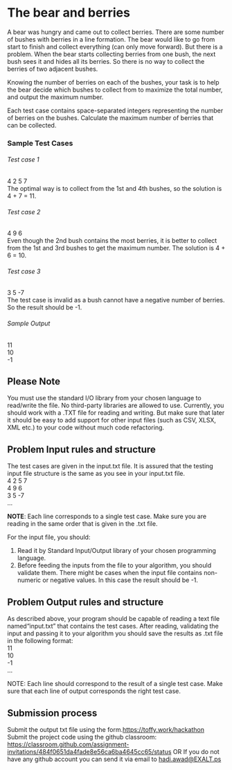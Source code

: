 # The bear and berries
A bear was hungry and came out to collect berries. There are some number of bushes with berries in a line formation. The bear would like to go from start to finish and collect everything (can only move forward). But there is a problem. When the bear starts collecting berries from one bush, the next bush sees it and hides all its berries. So there is no way to collect the berries of two adjacent bushes. 

Knowing the number of berries on each of the bushes, your task is to help the bear decide which bushes to collect from to maximize the total number, and output the maximum number.

Each test case contains space-separated integers representing the number of berries on the bushes. Calculate the maximum number of berries that can be collected. 

### Sample Test Cases
###### Test case 1
4 2 5 7</br>
The optimal way is to collect from the 1st and 4th bushes, so the solution is 4 + 7 = 11.
 
###### Test case 2
4 9 6</br>
Even though the 2nd bush contains the most berries, it is better to collect from the 1st and 3rd bushes to get the maximum number. The solution is 4 + 6 = 10.
 
###### Test case 3
3 5 -7</br>
The test case is invalid as a bush cannot have a negative number of berries. So the result should be -1.
 
###### Sample Output
11</br>10</br>-1
 
## Please Note
You must use the standard I/O library from your chosen language to read/write the file. No third-party libraries are allowed to use. Currently, you should work with a .TXT file for reading and writing. But make sure that later it should be easy to add support for other input files (such as CSV, XLSX, XML etc.) to your code without much code refactoring. 

## Problem Input rules and structure
The test cases are given in the input.txt file. It is assured that the testing input file structure is the same as you see in your input.txt file.
</br>4 2 5 7</br>4 9 6</br>3 5 -7</br>…
 
**NOTE**: Each line corresponds to a single test case. Make sure you are reading in the same order that is given in the .txt file.

For the input file, you should:
1) Read it by Standard Input/Output library of your chosen programming language.
2) Before feeding the inputs from the file to your algorithm, you should validate them. There might be cases when the input file contains non-numeric or negative values. In this case the result should be -1.

## Problem Output rules and structure
As described above, your program should be capable of reading a text file named“input.txt” that contains the test cases. After reading, validating the input and passing it to your algorithm you should save the results as ․txt file in the following format:
</br>11</br>10</br>-1</br>…

NOTE: Each line should correspond to the result of a single test case.
Make sure that each line of output corresponds the right test case.
 
## Submission process
Submit the output txt file using the form.https://toffy.work/hackathon
Submit the project code using the github classroom: 
https://classroom.github.com/assignment-invitations/484f0651da4fade8e56ca6ba4645cc65/status 
OR If you do not have any github account you can send it via email to hadi.awad@EXALT.ps 
